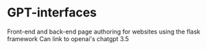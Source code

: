 ﻿# GPT-interfaces

Front-end and back-end page authoring for websites using the flask framework
Can link to openai's chatgpt 3.5
